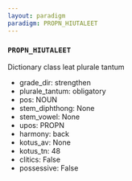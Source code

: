 ```yaml
---
layout: paradigm
paradigm: PROPN_HIUTALEET
---
```

### ` PROPN_HIUTALEET `

Dictionary class leat plurale tantum
* grade_dir: strengthen
* plurale_tantum: obligatory
* pos: NOUN
* stem_diphthong: None
* stem_vowel: None
* upos: PROPN
* harmony: back
* kotus_av: None
* kotus_tn: 48
* clitics: False
* possessive: False
